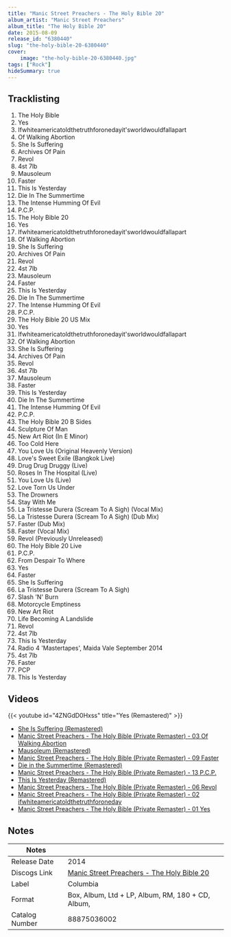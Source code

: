 ```yaml
---
title: "Manic Street Preachers - The Holy Bible 20"
album_artist: "Manic Street Preachers"
album_title: "The Holy Bible 20"
date: 2015-08-09
release_id: "6380440"
slug: "the-holy-bible-20-6380440"
cover:
    image: "the-holy-bible-20-6380440.jpg"
tags: ["Rock"]
hideSummary: true
---
```


## Tracklisting
1. The Holy Bible
2. Yes
3. Ifwhiteamericatoldthetruthforonedayit'sworldwouldfallapart
4. Of Walking Abortion
5. She Is Suffering
6. Archives Of Pain
7. Revol
8. 4st 7lb
9. Mausoleum
10. Faster
11. This Is Yesterday
12. Die In The Summertime
13. The Intense Humming Of Evil
14. P.C.P.
15. The Holy Bible 20
16. Yes
17. Ifwhiteamericatoldthetruthforonedayit'sworldwouldfallapart
18. Of Walking Abortion
19. She Is Suffering
20. Archives Of Pain
21. Revol
22. 4st 7lb
23. Mausoleum
24. Faster
25. This Is Yesterday
26. Die In The Summertime
27. The Intense Humming Of Evil
28. P.C.P.
29. The Holy Bible 20 US Mix
30. Yes
31. Ifwhiteamericatoldthetruthforonedayit'sworldwouldfallapart
32. Of Walking Abortion
33. She Is Suffering
34. Archives Of Pain
35. Revol
36. 4st 7lb
37. Mausoleum
38. Faster
39. This Is Yesterday
40. Die In The Summertime
41. The Intense Humming Of Evil
42. P.C.P.
43. The Holy Bible 20 B Sides
44. Sculpture Of Man
45. New Art Riot (In E Minor)
46. Too Cold Here
47. You Love Us (Original Heavenly Version)
48. Love's Sweet Exile (Bangkok Live)
49. Drug Drug Druggy (Live)
50. Roses In The Hospital (Live)
51. You Love Us (Live)
52. Love Torn Us Under
53. The Drowners
54. Stay With Me
55. La Tristesse Durera (Scream To A Sigh) (Vocal Mix)
56. La Tristesse Durera (Scream To A Sigh) (Dub Mix)
57. Faster (Dub Mix)
58. Faster (Vocal Mix)
59. Revol (Previously Unreleased)
60. The Holy Bible 20 Live
61. P.C.P.
62. From Despair To Where
63. Yes
64. Faster
65. She Is Suffering
66. La Tristesse Durera (Scream To A Sigh)
67. Slash 'N' Burn
68. Motorcycle Emptiness
69. New Art Riot
70. Life Becoming A Landslide
71. Revol
72. 4st 7lb
73. This Is Yesterday
74. Radio 4 'Mastertapes', Maida Vale September 2014
75. 4st 7lb
76. Faster
77. PCP
78. This Is Yesterday

## Videos
{{< youtube id="4ZNGdD0Hxss" title="Yes (Remastered)" >}}
- [She Is Suffering (Remastered)](https://www.youtube.com/watch?v=KAVEIsZnnvM)
- [Manic Street Preachers - The Holy Bible (Private Remaster) - 03 Of Walking Abortion](https://www.youtube.com/watch?v=SBmptf5tvZo)
- [Mausoleum (Remastered)](https://www.youtube.com/watch?v=Ax4a8OXC4c4)
- [Manic Street Preachers - The Holy Bible (Private Remaster) - 09 Faster](https://www.youtube.com/watch?v=Hp1N6YblCXg)
- [Die in the Summertime (Remastered)](https://www.youtube.com/watch?v=jHtWXYXQzPs)
- [Manic Street Preachers - The Holy Bible (Private Remaster) - 13 P.C.P.](https://www.youtube.com/watch?v=WypjUAa8xEM)
- [This Is Yesterday (Remastered)](https://www.youtube.com/watch?v=GfJ1MIAJV6Y)
- [Manic Street Preachers - The Holy Bible (Private Remaster) - 06 Revol](https://www.youtube.com/watch?v=dDBn62JWQps)
- [Manic Street Preachers - The Holy Bible (Private Remaster) - 02 ifwhiteamericatoldthetruthforoneday](https://www.youtube.com/watch?v=IGI14Al5GS4)
- [Manic Street Preachers - The Holy Bible (Private Remaster) - 01 Yes](https://www.youtube.com/watch?v=2dMTuV9Y2tk)

## Notes

| Notes          |             |
| ---------------| ----------- |
| Release Date   | 2014 |
| Discogs Link   | [Manic Street Preachers - The Holy Bible 20](https://www.discogs.com/release/6380440) |
| Label          | Columbia |
| Format         | Box, Album, Ltd + LP, Album, RM, 180 + CD, Album,  |
| Catalog Number | 88875036002 |

